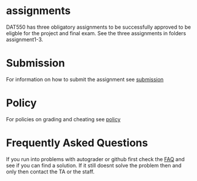# assignments

DAT550 has three obligatory assignments to be successfully approved to be eligble for the project and final exam. See the three assignments in folders assignment1-3. 

# Submission
For information on how to submit the assignment see [submission](submission.md)

# Policy
For policies on grading and cheating see [policy](policy.md)

# Frequently Asked Questions
If you run into problems with autograder or github first check the [FAQ](FAQ.md) and see if you can find a solution. If it still doesnt solve the problem then and only then contact the TA or the staff.
